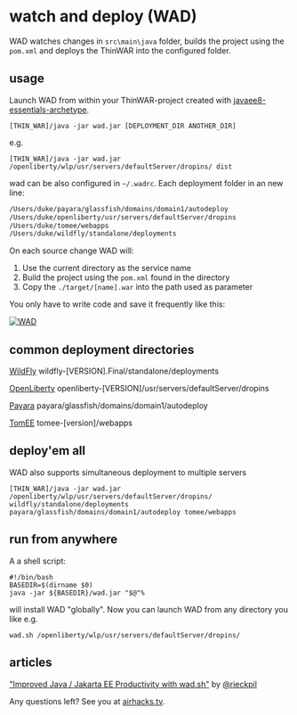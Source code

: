 # watch and deploy (WAD)

WAD watches changes in `src\main\java` folder, builds the project using the `pom.xml` and deploys the ThinWAR into the configured folder.

## usage

Launch WAD from within your ThinWAR-project created with [javaee8-essentials-archetype](http://www.adam-bien.com/roller/abien/entry/java_ee_8_essentials_archetype).

`[THIN_WAR]/java -jar wad.jar [DEPLOYMENT_DIR ANOTHER_DIR]`

e.g.

`[THIN_WAR]/java -jar wad.jar /openliberty/wlp/usr/servers/defaultServer/dropins/ dist`

wad can be also configured in `~/.wadrc`. Each deployment folder in an new line:

```bash
/Users/duke/payara/glassfish/domains/domain1/autodeploy 
/Users/duke/openliberty/usr/servers/defaultServer/dropins
/Users/duke/tomee/webapps
/Users/duke/wildfly/standalone/deployments
```

On each source change WAD will:

1. Use the current directory as the service name
2. Build the project using the `pom.xml` found in the directory
3. Copy the `./target/[name].war` into the path used as parameter

You only have to write code and save it frequently like this:

[![ WAD](https://i.ytimg.com/vi/_c8ZkSSpdWI/mqdefault.jpg)](https://www.youtube.com/embed/_c8ZkSSpdWI?rel=0)

## common deployment directories

[WildFly](http://wildfly.org)
wildfly-[VERSION].Final/standalone/deployments

[OpenLiberty](https://openliberty.io)
openliberty-[VERSION]/usr/servers/defaultServer/dropins

[Payara](https://www.payara.fish)
payara/glassfish/domains/domain1/autodeploy

[TomEE](http://tomee.apache.org)
tomee-[version]/webapps

## deploy'em all

WAD also supports simultaneous deployment to multiple servers

`[THIN_WAR]/java -jar wad.jar /openliberty/wlp/usr/servers/defaultServer/dropins/ wildfly/standalone/deployments payara/glassfish/domains/domain1/autodeploy tomee/webapps`

## run from anywhere

A a shell script:

```shell
#!/bin/bash
BASEDIR=$(dirname $0)
java -jar ${BASEDIR}/wad.jar "$@"%
```

will install WAD "globally". Now you can launch WAD from any directory you like e.g.

`wad.sh /openliberty/wlp/usr/servers/defaultServer/dropins/`

## articles

["Improved Java / Jakarta EE Productivity with wad.sh"](https://rieckpil.de/review-improved-java-jakarta-ee-productivity-with-adam-biens-wad-watch-and-deploy/) by [@rieckpil](https://twitter.com/rieckpil)

Any questions left? See you at [airhacks.tv](http://airhacks.tv).




